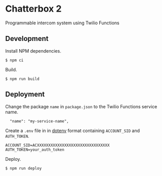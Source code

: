 # Chatterbox 2
Programmable intercom system using Twilio Functions

## Development
Install NPM dependencies.
```
$ npm ci
```
Build.
```
$ npm run build
```

## Deployment
Change the package `name` in `package.json` to the Twilio Functions service name.
```
  "name": "my-service-name",
```
Create a `.env` file in in [dotenv](https://www.npmjs.com/package/dotenv) format containing `ACCOUNT_SID` and `AUTH_TOKEN`.
```
ACCOUNT_SID=ACXXXXXXXXXXXXXXXXXXXXXXXXXXXXXXXX
AUTH_TOKEN=your_auth_token
```
Deploy.
```
$ npm run deploy
```

